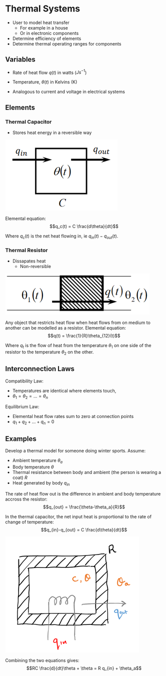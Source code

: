 # Thermal Systems

- User to model heat transfer
  - For example in a house
  - Or in electronic components
- Determine efficiency of elements
- Determine thermal operating ranges for components

## Variables

- Rate of heat flow $q(t)$ in watts ($Js^{-1}$)
- Temperature, $\theta(t)$ in Kelvins (K)

- Analogous to current and voltage in electrical systems

## Elements

### Thermal Capacitor

- Stores heat energy in a reversible way

![](./img/thermal-capacitor.png)

Elemental equation:
$$q_c(t) = C \frac{d\theta}{dt}$$

Where $q_c(t)$ is the net heat flowing in, ie $q_{in}(t)-q_{out}(t)$.

### Thermal Resistor

- Dissapates heat
  - Non-reversible

![](./img/thermal-resistor.png)

Any object that restricts heat flow when heat flows from on medium to another can be modelled as a resistor. Elemental equation:
$$q(t) = \frac{1}{R}\theta_{12}(t)$$

Where $q_t$ is the flow of heat from the temperature $\theta_1$ on one side of the resistor to the temperature $\theta_2$ on the other.

## Interconnection Laws

Compatibility Law:

- Temperatures are identical where elements touch,
- $\theta_1 = \theta_2 = ... = \theta_n$

Equilibrium Law:

- Elemental heat flow rates sum to zero at connection points
- $q_1 + q_2 + ... + q_n = 0$

## Examples

Develop a thermal model for someone doing winter sports. Assume:

- Ambient temperature $\theta_a$
- Body temperature $\theta$
- Thermal resistance between body and ambient (the person is wearing a coat) $R$
- Heat generated by body $q_{in}$

The rate of heat flow out is the difference in ambient and body temperature accross the resistor:
$$q_{out} = \frac{\theta-\theta_a}{R}$$

In the thermal capacitor, the net input heat is proportional to the rate of change of temperature:
$$q_{in}-q_{out} = C \frac{d\theta}{dt}$$

![](./img/thermal-ex.png)

Combining the two equations gives:
$$RC \frac{d}{dt}\theta + \theta = R q_{in} + \theta_a$$
